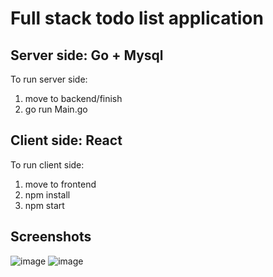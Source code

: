 # Full stack todo list application
## Server side: Go + Mysql
To run server side: 
1) move to backend/finish
2) go run Main.go


## Client side: React
To run client side:
1) move to frontend
2) npm install
3) npm start

## Screenshots

![image](https://user-images.githubusercontent.com/44929757/79692367-f25e0100-8221-11ea-8c5a-389b57b18ebf.png)
![image](https://user-images.githubusercontent.com/44929757/79692384-13beed00-8222-11ea-9342-366e4f9a58aa.png)
